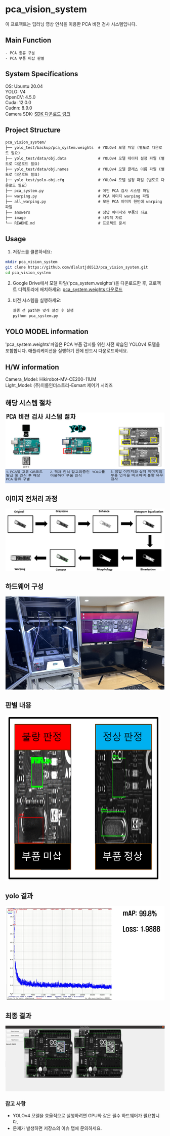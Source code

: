 # pca_vision_system
이 프로젝트는 딥러닝 영상 인식을 이용한 PCA 비전 검사 시스템입니다.

## Main Function
    - PCA 종류 구분
    - PCA 부품 미삽 판별

##  System Specifications
OS: Ubuntu 20.04  
YOLO: V4  
OpenCV: 4.5.0  
Cuda: 12.0.0  
Cudnn: 8.9.0  
Camera SDK: [SDK 다운로드 링크](https://www.hikrobotics.com/en/machinevision/service/download/)

## Project Structure
```
pca_vision_system/
├── yolo_test/backup/pca_system.weights  # YOLOv4 모델 파일 (별도로 다운로드 필요)
├── yolo_test/data/obj.data              # YOLOv4 모델 데이터 설정 파일 (별도로 다운로드 필요)
├── yolo_test/data/obj.names             # YOLOv4 모델 클래스 이름 파일 (별도로 다운로드 필요)
├── yolo_test/yolo-obj.cfg               # YOLOv4 모델 설정 파일 (별도로 다운로드 필요)
├── pca_system.py                        # 메인 PCA 검사 시스템 파일
├── warping.py                           # PCA 이미지 warping 파일
├── all_warping.py                       # 모든 PCA 이미지 한번에 warping 파일
├── answers                              # 정답 이미지와 부품의 좌표
├── image                                # 시각적 자료
└── README.md                            # 프로젝트 문서
```
## Usage
 1. 저장소를 클론하세요:
   ```bash
   mkdir pca_vision_system
   git clone https://github.com/dlalstjd0513/pca_vision_system.git
   cd pca_vision_system
  ```
 2. Google Drive에서 모델 파일('pca_system.weights')을 다운로드한 후, 프로젝트 디렉토리에 배치하세요:
   [pca_system.weights 다운로드](https://drive.google.com/drive/folders/1fdI0GUPcIlD-0MqyfcjGb_iCTmjt74aF?usp=drive_link)
 
 3. 비전 시스템을 실행하세요:
    ```bash
    실행 전 path는 맞게 설정 후 실행
    python pca_system.py
    ```

## YOLO MODEL information
 'pca_system.weights'파일은 PCA 부품 감지를 위한 사전 학습된 YOLOv4 모델을 포함합니다. 애플리케이션을 실행하기 전에 반드시 다운로드하세요.

## H/W information
Camera_Model: Hikirobot-MV-CE200-11UM  
Light_Model: (주)이룸인더스트리-Esmart 제어기 시리즈

## 해당 시스템 절차
![produre](image/procedure.png)
## 이미지 전처리 과정
![warping](image/warping.png)
## 하드웨어 구성
![HW](image/hw.png)
## 판별 내용
![inspect](image/inspect.png)
## yolo 결과
![yolo_chart](image/yolo_result.png)
## 최종 결과
![result](image/result.png)

### 참고 사항
- YOLOv4 모델을 효율적으로 실행하려면 GPU와 같은 필수 하드웨어가 필요합니다.
- 문제가 발생하면 저장소의 이슈 탭에 문의하세요.